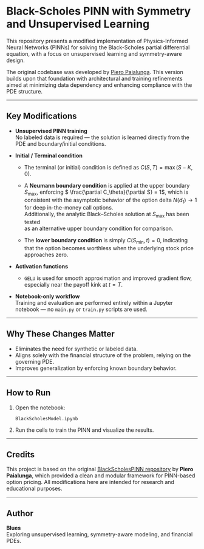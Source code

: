 # Black-Scholes PINN with Symmetry and Unsupervised Learning

This repository presents a modified implementation of Physics-Informed Neural Networks (PINNs) for solving the Black-Scholes partial differential equation, with a focus on unsupervised learning and symmetry-aware design.

The original codebase was developed by [Piero Paialunga](https://github.com/PieroPaialungaAI/BlackScholesPINN). This version builds upon that foundation with architectural and training refinements aimed at minimizing data dependency and enhancing compliance with the PDE structure.

---

## Key Modifications

- **Unsupervised PINN training**  
  No labeled data is required — the solution is learned directly from the PDE and boundary/initial conditions.

- **Initial / Terminal condition**  
  - The terminal (or initial) condition is defined as $C(S, T) = \max(S - K, 0)$.

  - A **Neumann boundary condition** is applied at the upper boundary $S_{\max}$, enforcing $ \frac{\partial C_\theta}{\partial S} = 1$, which is consistent with the asymptotic behavior of the option delta $N(d_1) \to 1$ for deep in-the-money call options.  
  Additionally, the analytic Black–Scholes solution at $S_{\max}$ has been tested  
  as an alternative upper boundary condition for comparison.

  - The **lower boundary condition** is simply $C(S_{\min}, t) = 0$,
  indicating that the option becomes worthless when the underlying stock price approaches zero.

- **Activation functions**
   - `GELU` is used for smooth approximation and improved gradient flow,  
    especially near the payoff kink at $t = T$.

- **Notebook-only workflow**  
  Training and evaluation are performed entirely within a Jupyter notebook — no `main.py` or `train.py` scripts are used.

---
## Why These Changes Matter

- Eliminates the need for synthetic or labeled data.
- Aligns solely with the financial structure of the problem, relying on the governing PDE.
- Improves generalization by enforcing known boundary behavior.

---

## How to Run

1. Open the notebook:
   ```
   BlackScholesModel.ipynb
   ```

2. Run the cells to train the PINN and visualize the results.

---

## Credits

This project is based on the original [BlackScholesPINN repository](https://github.com/PieroPaialungaAI/BlackScholesPINN) by **Piero Paialunga**, which provided a clean and modular framework for PINN-based option pricing. All modifications here are intended for research and educational purposes.

---

## Author

**Blues**  
Exploring unsupervised learning, symmetry-aware modeling, and financial PDEs.

